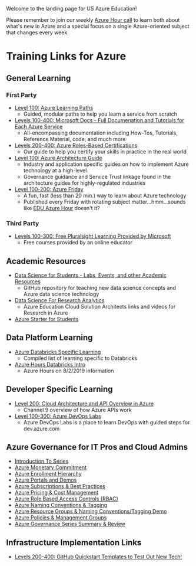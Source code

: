 <!--- [//]: ( ## Welcome to GitHub Pages)

// You can use the [editor on GitHub](https://github.com/Microsoft-USEduAzure/Microsoft-USEduAzure.github.io/edit/master/index.md) to maintain and preview the content for your website in Markdown files.

// Whenever you commit to this repository, GitHub Pages will run [Jekyll](https://jekyllrb.com/) to rebuild the pages in your site, from the content in your Markdown files.)  --->
Welcome to the landing page for US Azure Education! 

Please remember to join our weekly [Azure Hour call](http://aka.ms/EDU/azurehour) to learn both about what's new in Azure and a special focus on a single Azure-oriented subject that changes every week.



# Training Links for Azure
## General Learning
### First Party
- [Level 100: Azure Learning Paths](https://docs.microsoft.com/en-us/learn/browse/?products=azure%2Cvs-code)
  - Guided, modular paths to help you learn a service from scratch
- [Levels 100-400: Microsoft Docs - Full Documenation and Tutorials for Each Azure Service](https://docs.microsoft.com/en-us/azure/#pivot=products&panel=all)
  - All-encompassing documentation including How-Tos, Tutorials, Reference Material, code, and much more
- [Levels 200-400: Azure Roles-Based Certifications](https://www.microsoft.com/en-us/learning/certification-overview.aspx)
  - Our guide to help you certify your skills in practice in the real world
- [Level 100: Azure Architecture Guide](https://docs.microsoft.com/en-us/azure/architecture/guide/)
  - Industry and application specific guides on how to implement Azure technology at a high-level.
  - Governance guidance and Service Trust linkage found in the architecture guides for highly-regulated industries
- [Level 100-200: Azure Friday](https://azure.microsoft.com/en-us/resources/videos/azure-friday/)
  - A fun, fast (less than 20 min.) way to learn about Azure technology
  - Published every Friday with rotating subject matter...hmm...sounds like [EDU Azure Hour](https://aka.ms/edu/azurehour) doesn't it?
### Third Party
- [Levels 100-300: Free Pluralsight Learning Provided by Microsoft](https://www.pluralsight.com/partners/microsoft/azure?aid=7010a000001xDURAA2)
  - Free courses provided by an online educator

  
## Academic Resources
- [Data Science for Students - Labs, Events, and other Academic Resources](https://github.com/Microsoft/computerscience#learn-by-doing-with-our-hands-on-labs)
  - GitHub repository for teaching new data science concepts and Azure data science technology
- [Data Science For Research Analytics](http://aka.ms/Learn/Research)
  - Azure Education Cloud Solution Architects links and videos for Research in Azure
- [Azure Starter for Students](https://azure.microsoft.com/en-us/offers/ms-azr-0144p/)

## Data Platform Learning
- [Azure Databricks Specific Learning](DatabricksLearning.md)
  - Compiled list of learning specific to Databricks
- [Azure Hours Databricks Intro](https://github.com/Microsoft-USEduAzure/databricks-intro)
  - Azure Hours on 8/2/2019 information

## Developer Specific Learning
- [Level 200: Cloud Architecture and API Overview in Azure](https://channel9.msdn.com/shows/Azure-Friday/Learning-Azure-Part-2-Architecture-and-interactive-APIs-for-NET-and-REST-APIs?ocid=AID754288&wt.mc_id=CFID0314)
  - Channel 9 overview of how Azure APIs work
- [Level 100-300: Azure DevOps Labs](https://azuredevopslabs.com)
  - Azure DevOps Labs is a place to learn DevOps with guided steps for dev.azure.com   


## Azure Governance for IT Pros and Cloud Admins
- [Introduction To Series](https://www.linkedin.com/feed/update/urn:li:activity:6455194948508667904/)
- [Azure Monetary Commitment](https://www.linkedin.com/feed/update/urn:li:activity:6455207625352114176/)
- [Azure Enrollment Hierarchy](https://www.linkedin.com/feed/update/urn:li:activity:6455234097039179776)
- [Azure Portals and Demos](https://www.linkedin.com/feed/update/urn:li:activity:6455242331120631808)
- [Azure Subscriptions & Best Practices](https://www.linkedin.com/feed/update/urn:li:activity:6455255976051376128)
- [Azure Pricing & Cost Management](https://www.linkedin.com/feed/update/urn:li:activity:6458068062708072449)
- [Azure Role Based Access Controls (RBAC)](https://www.linkedin.com/feed/update/urn:li:activity:6458073151032164352/)
- [Azure Naming Conventions & Tagging](https://www.linkedin.com/feed/update/urn:li:activity:6463443511319629824/)
- [Azure Resource Groups & Naming Conventions/Tagging Demo](https://www.linkedin.com/feed/update/urn:li:activity:6463443809954070528)
- [Azure Policies & Management Groups](https://www.linkedin.com/feed/update/urn:li:activity:6463862618376540160/)
- [Azure Governance Series Summary & Review](https://www.linkedin.com/feed/update/urn:li:activity:6488065944924094464/)

## Infrastructure Implementation Links
- [Levels 200-400: GitHub Quickstart Templates to Test Out New Tech!](https://github.com/Azure/azure-quickstart-templates)
